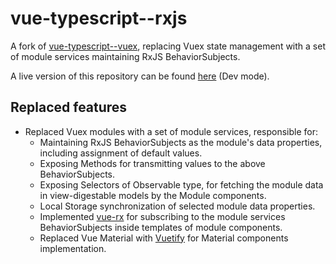# vue-typescript--rxjs
A fork of [vue-typescript--vuex](https://github.com/orenhd/vue-typescript--vuex), replacing Vuex state management with a set of module services maintaining RxJS BehaviorSubjects.

A live version of this repository can be found [here](https://orenhd.github.io/vue-typescript--rxjs/) (Dev mode).

## Replaced features
- Replaced Vuex modules with a set of module services, responsible for:
  - Maintaining RxJS BehaviorSubjects as the module's data properties, including assignment of default values.
  - Exposing Methods for transmitting values to the above BehaviorSubjects.
  - Exposing Selectors of Observable type, for fetching the module data in view-digestable models by the Module components.
  - Local Storage synchronization of selected module data properties.
  - Implemented [vue-rx](https://www.npmjs.com/package/vue-rx) for subscribing to the module services BehaviorSubjects inside templates of module components.
  - Replaced Vue Material with [Vuetify](https://vuetifyjs.com/en/) for Material components implementation.

